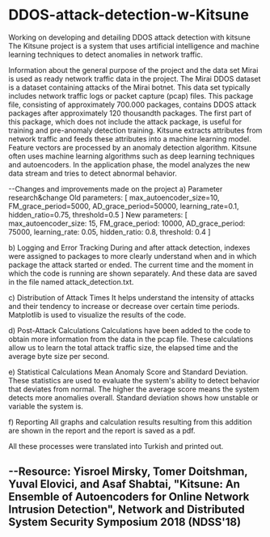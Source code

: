 # DDOS-attack-detection-w-Kitsune
Working on developing and detailing DDOS ​​attack detection with kitsune
The Kitsune project is a system that uses artificial intelligence and machine learning techniques to detect anomalies in network traffic.

Information about the general purpose of the project and the data set
  Mirai is used as ready network traffic data in the project. The Mirai DDOS dataset is a dataset containing attacks of the Mirai botnet. This data set typically includes network traffic logs or packet capture (pcap) files. This package file, consisting of approximately 700.000 packages, contains DDOS attack packages after approximately 120 thousandth packages. The first part of this package, which does not include the attack package, is useful for training and pre-anomaly detection training.
Kitsune extracts attributes from network traffic and feeds these attributes into a machine learning model. Feature vectors are processed by an anomaly detection algorithm. Kitsune often uses machine learning algorithms such as deep learning techniques and autoencoders. In the application phase, the model analyzes the new data stream and tries to detect abnormal behavior.


--Changes and improvements made on the project
a) Parameter research&change
    Old parameters:
    [ max_autoencoder_size=10, FM_grace_period=5000, AD_grace_period=50000, learning_rate=0.1, hidden_ratio=0.75, threshold=0.5 ]
    New parameters:
    [ max_autoencoder_size: 15, FM_grace_period: 10000, AD_grace_period: 75000, learning_rate: 0.05, hidden_ratio: 0.8, threshold: 0.4 ]

b) Logging and Error Tracking
  During and after attack detection, indexes were assigned to packages to more clearly understand when and in which package the attack started or ended. The current time and the moment in which the code is running are shown separately. And these data are saved in the file named attack_detection.txt.

c) Distribution of Attack Times
  It helps understand the intensity of attacks and their tendency to increase or decrease over certain time periods. Matplotlib is used to visualize the results of the code.

d) Post-Attack Calculations
Calculations have been added to the code to obtain more information from the data in the pcap file. These calculations allow us to learn the total attack traffic size, the elapsed time and the average byte size per second.

e) Statistical Calculations
Mean Anomaly Score and Standard Deviation. These statistics are used to evaluate the system's ability to detect behavior that deviates from normal. The higher the average score means the system detects more anomalies overall. Standard deviation shows how unstable or variable the system is.

f) Reporting
All graphs and calculation results resulting from this addition are shown in the report and the report is saved as a pdf.

All these processes were translated into Turkish and printed out.

--Resource:
Yisroel Mirsky, Tomer Doitshman, Yuval Elovici, and Asaf Shabtai, "Kitsune: An Ensemble of Autoencoders for Online Network Intrusion Detection", Network and Distributed System Security Symposium 2018 (NDSS'18)
--
